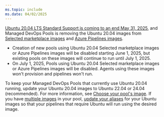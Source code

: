 ```yaml
---
ms.topic: include
ms.date: 04/02/2025
---
```


[Ubuntu 20.04 LTS Standard Support is coming to an end May 31, 2025](https://ubuntu.com/blog/ubuntu-20-04-lts-end-of-life-standard-support-is-coming-to-an-end-heres-how-to-prepare), and Managed DevOps Pools is removing the Ubuntu 20.04 images from [Selected marketplace images](../configure-images.md#selected-marketplace-images) and [Azure Pipelines images](../configure-images.md#azure-pipelines-images).

  * Creation of new pools using Ubuntu 20.04 Selected marketplace images or Azure Pipelines images will be disabled starting June 1, 2025, but existing pools on these images will continue to run until July 1, 2025.
  * On July 1, 2025, Pools using Ubuntu 20.04 Selected marketplace images or Azure Pipelines images will be disabled. Agents using these images won't provision and pipelines won't run.

To keep your Managed DevOps Pools that currently use Ubuntu 20.04 running, update your Ubuntu 20.04 images to Ubuntu 22.04 or 24.04 (recommended). For more information, see [Choose your pool's image](../configure-images.md#choose-your-pools-image). If you have [multiple images](../configure-images.md#use-multiple-images-per-pool-with-aliases) in your pool, [update your aliases](../configure-images.md#configure-image-aliases) for your Ubuntu images so that your pipelines that require Ubuntu will run using the desired image.

